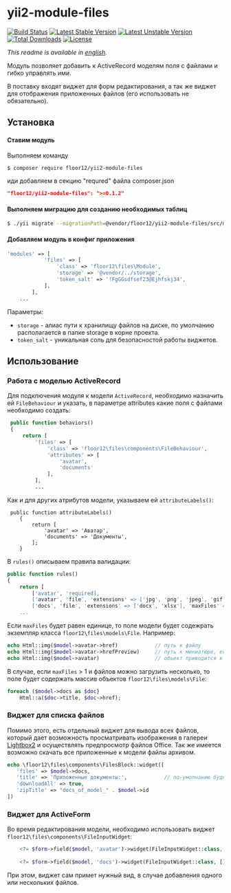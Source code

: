 # yii2-module-files

[![Build Status](https://travis-ci.org/floor12/yii2-module-files.svg?branch=master)](https://travis-ci.org/floor12/yii2-module-files)
[![Latest Stable Version](https://poser.pugx.org/floor12/yii2-module-files/v/stable)](https://packagist.org/packages/floor12/yii2-module-files)
[![Latest Unstable Version](https://poser.pugx.org/floor12/yii2-module-files/v/unstable)](https://packagist.org/packages/floor12/yii2-module-files)
[![Total Downloads](https://poser.pugx.org/floor12/yii2-module-files/downloads)](https://packagist.org/packages/floor12/yii2-module-files)
[![License](https://poser.pugx.org/floor12/yii2-module-files/license)](https://packagist.org/packages/floor12/yii2-module-files)

*This readme is available in [english](README.md).*

Модуль позволяет добавить к ActiveRecord моделям поля с файлами и гибко управлять ими. 

В поставку входят виджет для форм редактирования, а так же виджет для отображения приложенных файлов (его использовать не обязательно).

Установка
------------

#### Ставим модуль

Выполняем команду
```bash
$ composer require floor12/yii2-module-files
```

иди добавляем в секцию "requred" файла composer.json
```json
"floor12/yii2-module-files": ">=0.1.2"
```


#### Выполняем миграцию для созданию необходимых таблиц
```bash
$ ./yii migrate --migrationPath=@vendor/floor12/yii2-module-files/src/migrations/
```

#### Добавляем модуль в конфиг приложения
```php  
'modules' => [
            'files' => [
                'class' => 'floor12\files\Module',
                'storage' => '@vendor/../storage',
                'token_salt' => '!FgGGsdfsef23@Ejhfskj34',
            ],
        ],
    ...
```

Параметры:

- `storage` - алиас пути к хранилищу файлов на диске, по умолчанию располагается в папке storage в корне проекта.
- `token_salt` - уникальная соль для безопасностой работы виджетов.


Использование
-----

### Работа с моделью ActiveRecord
Для подключения модуля к модели `ActiveRecord`, необходимо назначить ей `FileBehaviour` 
и указать, в параметре attributes какие поля с файлами необходимо создать:

```php 
 public function behaviors()
 {
     return [
         'files' => [
             'class' => 'floor12\files\components\FileBehaviour',
             'attributes' => [
                 'avatar',
                 'documents'
             ],
         ],
         ...
```

Как и для других атрибутов модели, указываем ей `attributeLabels()`:

```
 public function attributeLabels()
    {
        return [
            'avatar' => 'Аватар',
            'documents' => 'Документы',
        ];
    }
```

В `rules()` описываем правила валидации:
```php
public function rules()
{
    return [
        ['avatar', 'required],
        ['avatar', 'file', 'extensions' => ['jpg', 'png', 'jpeg', 'gif'], 'maxFiles' => 1], 
        ['docs', 'file', 'extensions' => ['docx', 'xlsx'], 'maxFiles' => 10],
    ...    
```

Если `maxFiles` будет равен единице, то поле модели будет содежрать экземпляр класса `floor12\files\models\File`. Например:
```php
echo Html::img($model->avatar->href)            // путь к файлу
echo Html::img($model->avatar->hrefPreview)     // путь к миниатюре, если это изображение
echo Html::img($model->avatar)                  // объект приводится к строке, содержащей путь к файлу для удобства
```

В случае, если `maxFiles` > 1 и файлов можно загрузить несколько, то поле будет содержать массив объектов `floor12\files\models\File`:

```php
foreach ($model->docs as $doc}
    Html::a($doc->title, $doc->href);
```

### Виджет для списка файлов

Помимо этого, есть отдельный виджет для вывода всех файлов, который дает возможность просматривать 
изображения в галереи [Lightbox2](https://lokeshdhakar.com/projects/lightbox2/) и осуществлять предпросмотр файлов Office. Так же имеется возможно скачать все приложенные к модели файлы архивом.
 ```php
echo \floor12\files\components\FilesBlock::widget([
    'files' => $model->docs, 
    'title' => 'Приложенные документы:',            // по-умолчанию будет использован Label из модели 
    'downloadAll' => true, 
    'zipTitle' => "docs_of_model_" . $model->id
]) 
```

### Виджет для ActiveForm

Во время редактирования модели, необходимо использовать виджет `floor12\files\components\FileInputWidget`:

```php
    <?= $form->field($model, 'avatar')->widget(FileInputWidget::class, []) ?>
    
    <?= $form->field($model, 'docs')->widget(FileInputWidget::class, []) ?>
```
При этом, виджет сам примет нужный вид, в случае добавления одного или нескольких файлов. 

